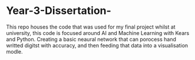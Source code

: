 # Year-3-Dissertation-
This repo houses the code that was used for my final project whilst at university, this code is focused around AI and Machine Learning with Kears and Python. Creating a basic neaural network that can porocess hand writted digitst with accuracy, and then feeding that data into a visualisation modle. 
